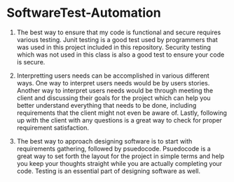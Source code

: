 # SoftwareTest-Automation

1. The best way to ensure that my code is functional and secure requires various testing. Junit testing is a good test used by programmers that was used in this project included in this repository. Security testing which was not used in this class is also a good test to ensure your code is secure.

2. Interpretting users needs can be accomplished in various different ways. One way to interpret users needs would be by users stories. Another way to interpret users needs would be through meeting the client and discussing their goals for the project which can help you better understand everything that needs to be done, including requirements that the client might not even be aware of. Lastly, following up with the client with any questions is a great way to check for proper requirement satisfaction.

3. The best way to approach designing software is to start with requirements gathering, followed by psuedocode. Psuedocode is a great way to set forth the layout for the project in simple terms and help you keep your thoughts straight while you are actually completing your code. Testing is an essential part of designing software as well.
